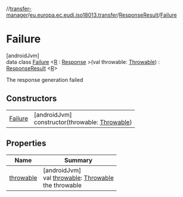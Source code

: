 //[transfer-manager](../../../../index.md)/[eu.europa.ec.eudi.iso18013.transfer](../../index.md)/[ResponseResult](../index.md)/[Failure](index.md)

# Failure

[androidJvm]\
data class [Failure](index.md)
&lt;[R](index.md) : [Response](../../../eu.europa.ec.eudi.iso18013.transfer.response/-response/index.md)
&gt;(val
throwable: [Throwable](https://kotlinlang.org/api/latest/jvm/stdlib/kotlin/-throwable/index.html)) : [ResponseResult](../index.md)
&lt;[R](index.md)&gt;

The response generation failed

## Constructors

| | |
|---|---|
| [Failure](-failure.md) | [androidJvm]<br>constructor(throwable: [Throwable](https://kotlinlang.org/api/latest/jvm/stdlib/kotlin/-throwable/index.html)) |

## Properties

| Name                      | Summary                                                                                                                                                |
|---------------------------|--------------------------------------------------------------------------------------------------------------------------------------------------------|
| [throwable](throwable.md) | [androidJvm]<br>val [throwable](throwable.md): [Throwable](https://kotlinlang.org/api/latest/jvm/stdlib/kotlin/-throwable/index.html)<br>the throwable |
